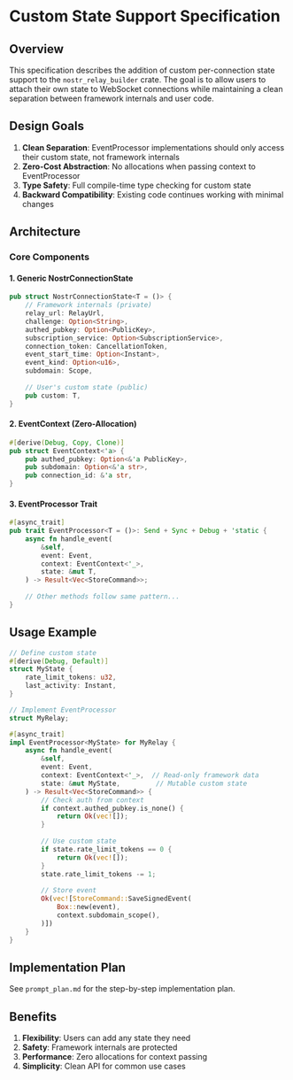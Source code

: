 # Custom State Support Specification

## Overview

This specification describes the addition of custom per-connection state support to the `nostr_relay_builder` crate. The goal is to allow users to attach their own state to WebSocket connections while maintaining a clean separation between framework internals and user code.

## Design Goals

1. **Clean Separation**: EventProcessor implementations should only access their custom state, not framework internals
2. **Zero-Cost Abstraction**: No allocations when passing context to EventProcessor
3. **Type Safety**: Full compile-time type checking for custom state
4. **Backward Compatibility**: Existing code continues working with minimal changes

## Architecture

### Core Components

#### 1. Generic NostrConnectionState
```rust
pub struct NostrConnectionState<T = ()> {
    // Framework internals (private)
    relay_url: RelayUrl,
    challenge: Option<String>,
    authed_pubkey: Option<PublicKey>,
    subscription_service: Option<SubscriptionService>,
    connection_token: CancellationToken,
    event_start_time: Option<Instant>,
    event_kind: Option<u16>,
    subdomain: Scope,
    
    // User's custom state (public)
    pub custom: T,
}
```

#### 2. EventContext (Zero-Allocation)
```rust
#[derive(Debug, Copy, Clone)]
pub struct EventContext<'a> {
    pub authed_pubkey: Option<&'a PublicKey>,
    pub subdomain: Option<&'a str>,
    pub connection_id: &'a str,
}
```

#### 3. EventProcessor Trait
```rust
#[async_trait]
pub trait EventProcessor<T = ()>: Send + Sync + Debug + 'static {
    async fn handle_event(
        &self,
        event: Event,
        context: EventContext<'_>,
        state: &mut T,
    ) -> Result<Vec<StoreCommand>>;
    
    // Other methods follow same pattern...
}
```

## Usage Example

```rust
// Define custom state
#[derive(Debug, Default)]
struct MyState {
    rate_limit_tokens: u32,
    last_activity: Instant,
}

// Implement EventProcessor
struct MyRelay;

#[async_trait]
impl EventProcessor<MyState> for MyRelay {
    async fn handle_event(
        &self,
        event: Event,
        context: EventContext<'_>,  // Read-only framework data
        state: &mut MyState,         // Mutable custom state
    ) -> Result<Vec<StoreCommand>> {
        // Check auth from context
        if context.authed_pubkey.is_none() {
            return Ok(vec![]);
        }
        
        // Use custom state
        if state.rate_limit_tokens == 0 {
            return Ok(vec![]);
        }
        state.rate_limit_tokens -= 1;
        
        // Store event
        Ok(vec![StoreCommand::SaveSignedEvent(
            Box::new(event),
            context.subdomain_scope(),
        )])
    }
}
```

## Implementation Plan

See `prompt_plan.md` for the step-by-step implementation plan.

## Benefits

1. **Flexibility**: Users can add any state they need
2. **Safety**: Framework internals are protected
3. **Performance**: Zero allocations for context passing
4. **Simplicity**: Clean API for common use cases